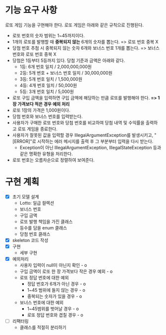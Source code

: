 # 기능 요구 사항

로또 게임 기능을 구현해야 한다. 로또 게임은 아래와 같은 규칙으로 진행된다.
- 로또 번호의 숫자 범위는 1~45까지이다.
- 1개의 로또를 발행할 때 **중복되지 않는** 6개의 숫자를 뽑는다. => 로또 번호 중복 X
- 당첨 번호 추첨 시 중복되지 않는 숫자 6개와 보너스 번호 1개를 뽑는다. => 보너스 번호와 로또 번호 중복 X
- 당첨은 1등부터 5등까지 있다. 당첨 기준과 금액은 아래와 같다.
    - 1등: 6개 번호 일치 / 2,000,000,000원
    - 2등: 5개 번호 + 보너스 번호 일치 / 30,000,000원
    - 3등: 5개 번호 일치 / 1,500,000원
    - 4등: 4개 번호 일치 / 50,000원
    - 5등: 3개 번호 일치 / 5,000원
- 로또 구입 금액을 입력하면 구입 금액에 해당하는 만큼 로또를 발행해야 한다. **=> 1장 가격보다 적은 경우 예외 처리**  
- 로또 1장의 가격은 1,000원이다. 
- 당첨 번호와 보너스 번호를 입력받는다.
- 사용자가 구매한 로또 번호와 당첨 번호를 비교하여 당첨 내역 및 수익률을 출력하고 로또 게임을 종료한다. 
- 사용자가 잘못된 값을 입력할 경우 IllegalArgumentException를 발생시키고, "[ERROR]"로 시작하는 에러 메시지를 출력 후 그 부분부터 입력을 다시 받는다. 
  - Exception이 아닌 IllegalArgumentException, IllegalStateException 등과 같은 명확한 유형을 처리한다.
- 로또 번호는 오름차순으로 정렬하여 보여준다.
# 구현 계획
- [x] 초기 모델 설계
  - Lotto: 일급 컬렉션
  - 보너스 번호
  - 구입 금액
  - 로또 발행 책임을 가진 클래스
  - 등수를 담을 enum 클래스
  - 당첨 번호 클래스
- [x] skeleton 코드 작성
- [x] 구현
  - 세부 구현
- [x] 예외처리
  - 사용자 입력이 null이 아닌지 확인 - o
  - 구입 금액이 로또 한 장 가격보다 작은 경우 예외 - o
  - 로또 정답 번호에 대한 예외
    - 정답 번호가 6개가 아닌 경우 - o
    - 1~45 범위에 들지 않는 경우 - o
    - 중복되는 숫자가 있을 경우 - o
  - 보너스 번호에 대한 예외
    - 1~45범위를 벗어날 경우 - o
    - 로또 정답 번호와 겹칠 경우 - o
- [ ] 리팩터링 
  - 클래스를 적절히 분리하기
